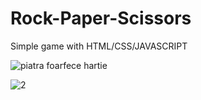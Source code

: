 # Rock-Paper-Scissors

Simple game with HTML/CSS/JAVASCRIPT

![piatra foarfece hartie](https://user-images.githubusercontent.com/120646806/208659644-15029885-8eca-4006-8f4d-ca43076ee119.png)

![2](https://user-images.githubusercontent.com/120646806/208659670-f9497014-4f10-4edb-ac6a-ee78b577f320.png)


